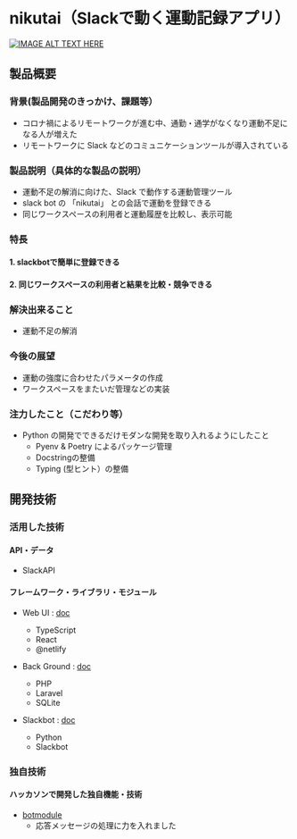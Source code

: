 # nikutai（Slackで動く運動記録アプリ）

[![IMAGE ALT TEXT HERE](https://jphacks.com/wp-content/uploads/2021/07/JPHACKS2021_ogp.jpg)](https://www.youtube.com/watch?v=LUPQFB4QyVo)

## 製品概要
### 背景(製品開発のきっかけ、課題等）
- コロナ禍によるリモートワークが進む中、通勤・通学がなくなり運動不足になる人が増えた
- リモートワークに Slack などのコミュニケーションツールが導入されている
### 製品説明（具体的な製品の説明）
- 運動不足の解消に向けた、Slack で動作する運動管理ツール
- slack bot の 「nikutai」 との会話で運動を登録できる
- 同じワークスペースの利用者と運動履歴を比較し、表示可能
### 特長
#### 1. slackbotで簡単に登録できる
#### 2. 同じワークスペースの利用者と結果を比較・競争できる

### 解決出来ること
- 運動不足の解消
### 今後の展望
- 運動の強度に合わせたパラメータの作成
- ワークスペースをまたいだ管理などの実装
### 注力したこと（こだわり等）
- Python の開発でできるだけモダンな開発を取り入れるようにしたこと
    - Pyenv & Poetry によるパッケージ管理
    - Docstringの整備
    - Typing (型ヒント）の整備

## 開発技術
### 活用した技術
#### API・データ
* SlackAPI

#### フレームワーク・ライブラリ・モジュール
- Web UI : [doc](web/README.md)
    - TypeScript
    - React
    - @netlify
    
- Back Ground : [doc](backend/README.md)
    - PHP
    - Laravel
    - SQLite
- Slackbot : [doc](slack/README.md)
    - Python
    - Slackbot

### 独自技術
#### ハッカソンで開発した独自機能・技術
   - [botmodule](./slack/src/botmodule.py)
       - 応答メッセージの処理に力を入れました
